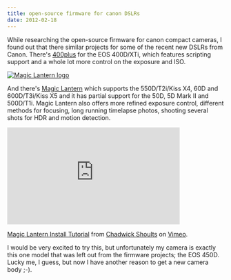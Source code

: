 ```yaml
---
title: open-source firmware for canon DSLRs
date: 2012-02-18
---
```

While researching the open-source firmware for canon compact cameras, I found out that there similar projects for some of the recent new DSLRs from Canon. There's <a href="https://code.google.com/p/400plus/">400plus</a> for the EOS 400D/XTi, which features scripting support and a whole lot more control on the exposure and ISO. 

<a href="https://magiclantern.wikia.com/wiki/Unified"><img src="https://images2.wikia.nocookie.net/__cb20110905142436/magiclantern/images/thumb/c/c9/Logo.png/100px-Logo.png" alt="Magic Lantern logo" /></a>

And there's <a href="https://magiclantern.wikia.com/wiki/Unified#Downloads">Magic Lantern</a> which supports the 550D/T2i/Kiss X4, 60D and 600D/T3i/Kiss X5 and it has partial support for the 50D, 5D Mark II and 500D/T1i. Magic Lantern also offers more refined exposure control, different methods for focusing, long running timelapse photos, shooting several shots for HDR and motion detection.

<iframe src="https://player.vimeo.com/video/30803116?title=0&amp;byline=0&amp;portrait=0" width="400" height="225" frameborder="0" webkitAllowFullScreen mozallowfullscreen allowFullScreen></iframe><p><a href="https://vimeo.com/30803116">Magic Lantern Install Tutorial</a> from <a href="https://vimeo.com/chadwickpaul">Chadwick Shoults</a> on <a href="https://vimeo.com">Vimeo</a>.</p>

I would be very excited to try this, but unfortunately my camera is exactly this one model that was left out from the firmware projects; the EOS 450D. Lucky me, I guess, but now I have another reason to get a new camera body ;-).
